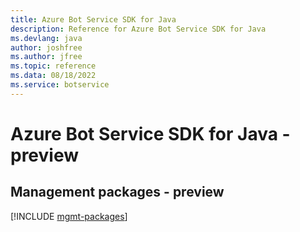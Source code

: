 ```yaml
---
title: Azure Bot Service SDK for Java
description: Reference for Azure Bot Service SDK for Java
ms.devlang: java
author: joshfree
ms.author: jfree
ms.topic: reference
ms.data: 08/18/2022
ms.service: botservice
---
```

# Azure Bot Service SDK for Java - preview

## Management packages - preview
[!INCLUDE [mgmt-packages](bot-service-mgmt-index.md)]